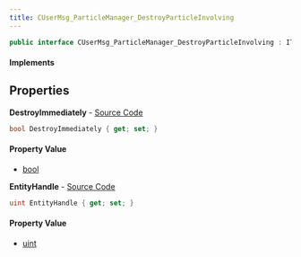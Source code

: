 ```yaml
---
title: CUserMsg_ParticleManager_DestroyParticleInvolving
---
```


```csharp
public interface CUserMsg_ParticleManager_DestroyParticleInvolving : ITypedProtobuf<CUserMsg_ParticleManager_DestroyParticleInvolving>, INativeHandle
```

#### Implements

## Properties

**DestroyImmediately** - [Source Code](https://github.com/swiftly-solution/swiftlys2/blob/main/managed/src/SwiftlyS2.Generated/Protobufs/Interfaces/CUserMsg_ParticleManager_DestroyParticleInvolving.cs#L13)

```csharp
bool DestroyImmediately { get; set; }
```

#### Property Value

- [bool](https://learn.microsoft.com/dotnet/api/system.boolean)

**EntityHandle** - [Source Code](https://github.com/swiftly-solution/swiftlys2/blob/main/managed/src/SwiftlyS2.Generated/Protobufs/Interfaces/CUserMsg_ParticleManager_DestroyParticleInvolving.cs#L16)

```csharp
uint EntityHandle { get; set; }
```

#### Property Value

- [uint](https://learn.microsoft.com/dotnet/api/system.uint32)

